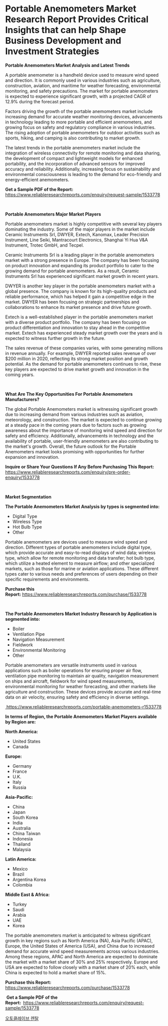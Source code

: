 <p><h1>Portable Anemometers Market Research Report Provides Critical Insights that can help Shape Business Development and Investment Strategies</h1></p><p><strong>Portable Anemometers Market Analysis and Latest Trends</strong></p>
<p><p>A portable anemometer is a handheld device used to measure wind speed and direction. It is commonly used in various industries such as agriculture, construction, aviation, and maritime for weather forecasting, environmental monitoring, and safety precautions. The market for portable anemometers is expected to experience significant growth, with a projected CAGR of 12.9% during the forecast period.</p><p>Factors driving the growth of the portable anemometers market include increasing demand for accurate weather monitoring devices, advancements in technology leading to more portable and efficient anemometers, and growing focus on safety and regulatory compliance in various industries. The rising adoption of portable anemometers for outdoor activities such as sports, hiking, and camping is also contributing to market growth.</p><p>The latest trends in the portable anemometers market include the integration of wireless connectivity for remote monitoring and data sharing, the development of compact and lightweight models for enhanced portability, and the incorporation of advanced sensors for improved accuracy and reliability. Additionally, increasing focus on sustainability and environmental consciousness is leading to the demand for eco-friendly and energy-efficient anemometers.</p></p>
<p><strong>Get a Sample PDF of the Report:&nbsp;</strong> <a href="https://www.reliableresearchreports.com/enquiry/request-sample/1533778">https://www.reliableresearchreports.com/enquiry/request-sample/1533778</a></p>
<p>&nbsp;</p>
<p><strong>Portable Anemometers Major Market Players</strong></p>
<p><p>Portable anemometers market is highly competitive with several key players dominating the industry. Some of the major players in the market include Ceramic Instruments Srl, DWYER, Extech, Kanomax, Leader Precision Instrument, Line Seiki, Mantracourt Electronics, Shanghai Yi Hua V&A Instrument, Trotec GmbH, and Tecpel. </p><p>Ceramic Instruments Srl is a leading player in the portable anemometers market with a strong presence in Europe. The company has been focusing on product innovation and expanding its product portfolio to cater to the growing demand for portable anemometers. As a result, Ceramic Instruments Srl has experienced significant market growth in recent years.</p><p>DWYER is another key player in the portable anemometers market with a global presence. The company is known for its high-quality products and reliable performance, which has helped it gain a competitive edge in the market. DWYER has been focusing on strategic partnerships and collaborations to enhance its market presence and drive future growth.</p><p>Extech is a well-established player in the portable anemometers market with a diverse product portfolio. The company has been focusing on product differentiation and innovation to stay ahead in the competitive market. Extech has experienced steady market growth over the years and is expected to witness further growth in the future.</p><p>The sales revenue of these companies varies, with some generating millions in revenue annually. For example, DWYER reported sales revenue of over $200 million in 2020, reflecting its strong market position and growth potential. As the demand for portable anemometers continues to rise, these key players are expected to drive market growth and innovation in the coming years.</p></p>
<p>&nbsp;</p>
<p><strong>What Are The Key Opportunities For Portable Anemometers Manufacturers?</strong></p>
<p><p>The global Portable Anemometers market is witnessing significant growth due to increasing demand from various industries such as aviation, meteorology, and construction. The market is expected to continue growing at a steady pace in the coming years due to factors such as growing awareness about the importance of monitoring wind speed and direction for safety and efficiency. Additionally, advancements in technology and the availability of portable, user-friendly anemometers are also contributing to the market's growth. Overall, the future outlook for the Portable Anemometers market looks promising with opportunities for further expansion and innovation.</p></p>
<p><strong>Inquire or Share Your Questions If Any Before Purchasing This Report:</strong> <a href="https://www.reliableresearchreports.com/enquiry/pre-order-enquiry/1533778">https://www.reliableresearchreports.com/enquiry/pre-order-enquiry/1533778</a></p>
<p>&nbsp;</p>
<p><strong>Market Segmentation</strong></p>
<p><strong>The Portable Anemometers Market Analysis by types is segmented into:</strong></p>
<p><ul><li>Digital Type</li><li>Wireless Type</li><li>Hot Bulb Type</li><li>Other</li></ul></p>
<p><p>Portable anemometers are devices used to measure wind speed and direction. Different types of portable anemometers include digital type, which provide accurate and easy-to-read displays of wind data; wireless type, which allow for remote monitoring and data transfer; hot bulb type, which utilize a heated element to measure airflow; and other specialized markets, such as those for marine or aviation applications. These different types cater to various needs and preferences of users depending on their specific requirements and environments.</p></p>
<p><strong>Purchase this Report:&nbsp;</strong><a href="https://www.reliableresearchreports.com/purchase/1533778">https://www.reliableresearchreports.com/purchase/1533778</a></p>
<p>&nbsp;</p>
<p><strong>The Portable Anemometers Market Industry Research by Application is segmented into:</strong></p>
<p><ul><li>Boiler</li><li>Ventilation Pipe</li><li>Navigation Measurement</li><li>Fieldwork</li><li>Environmental Monitoring</li><li>Other</li></ul></p>
<p><p>Portable anemometers are versatile instruments used in various applications such as boiler operations for ensuring proper air flow, ventilation pipe monitoring to maintain air quality, navigation measurement on ships and aircraft, fieldwork for wind speed measurements, environmental monitoring for weather forecasting, and other markets like agriculture and construction. These devices provide accurate and real-time data on air velocity, ensuring safety and efficiency in diverse settings.</p></p>
<p><a href="https://www.reliableresearchreports.com/portable-anemometers-r1533778">&nbsp;https://www.reliableresearchreports.com/portable-anemometers-r1533778</a></p>
<p><strong>In terms of Region, the Portable Anemometers Market Players available by Region are:</strong></p>
<p>
    <p> <strong> North America: </strong>
        <ul>
            <li>United States</li>
            <li>Canada</li>
        </ul>
        </p> 
    <p> <strong> Europe: </strong>
        <ul>
            <li>Germany</li>
            <li>France</li>
            <li>U.K.</li>
            <li>Italy</li>
            <li>Russia</li>
        </ul>
        </p> 
    <p> <strong> Asia-Pacific: </strong>
        <ul>
            <li>China</li>
            <li>Japan</li>
            <li>South Korea</li>
            <li>India</li>
            <li>Australia</li>
            <li>China Taiwan</li>
            <li>Indonesia</li>
            <li>Thailand</li>
            <li>Malaysia</li>
        </ul>
        </p> 
    <p> <strong> Latin America: </strong>
        <ul>
            <li>Mexico</li>
            <li>Brazil</li>
            <li>Argentina Korea</li>
            <li>Colombia</li>
        </ul>
        </p> 
    <p> <strong> Middle East & Africa: </strong>
        <ul>
            <li>Turkey</li>
            <li>Saudi</li>
            <li>Arabia</li>
            <li>UAE</li>
            <li>Korea</li>
        </ul>
    </p>
    </p>
<p><p>The portable anemometers market is anticipated to witness significant growth in key regions such as North America (NA), Asia Pacific (APAC), Europe, the United States of America (USA), and China due to increased demand for accurate wind speed measurements across various industries. Among these regions, APAC and North America are expected to dominate the market with a market share of 30% and 25% respectively. Europe and USA are expected to follow closely with a market share of 20% each, while China is expected to hold a market share of 15%.</p></p>
<p><strong>Purchase this Report: </strong><a href="https://www.reliableresearchreports.com/purchase/1533778">https://www.reliableresearchreports.com/purchase/1533778</a></p>
<p>&nbsp;<strong>Get a Sample PDF of the Report:&nbsp;&nbsp;</strong><a href="https://www.reliableresearchreports.com/enquiry/request-sample/1533778">https://www.reliableresearchreports.com/enquiry/request-sample/1533778</a></p>
<p><strong></strong></p>
<p><p><a href="https://github.com/oajzkywllm460/Market-Research-Report-List-1/blob/main/888701226213.md">오토클레이브 렌탈</a></p></p>